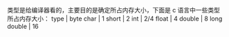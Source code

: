 类型是给编译器看的，主要目的是确定所占内存大小，下面是 c 语言中一些类型所占内存大小：
type | byte
char | 1
short | 2
int | 2/4
float | 4
double | 8
long double | 16
